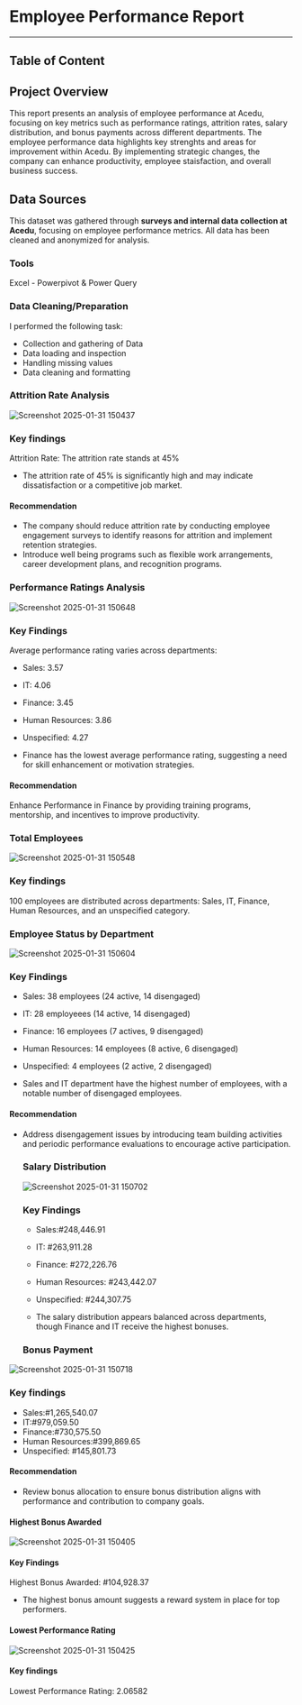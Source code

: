 # Employee Performance Report
---
## Table of Content
## Project Overview
This report presents an analysis of employee performance at Acedu, focusing on key metrics such as performance ratings, attrition rates, salary distribution, and bonus payments across different departments. 
The employee performance data highlights key strenghts and areas for improvement within Acedu. By implementing strategic changes, the company can enhance productivity, employee staisfaction, and overall business success.

## Data Sources  
This dataset was gathered through **surveys and internal data collection at Acedu**, focusing on employee performance metrics. All data has been cleaned and anonymized for analysis. 

### Tools
 Excel - Powerpivot & Power Query

 ### Data Cleaning/Preparation
 I performed the following task:
 - Collection and gathering of Data
 - Data loading and inspection
 - Handling missing values
 - Data cleaning and formatting

### Attrition Rate Analysis

![Screenshot 2025-01-31 150437](https://github.com/user-attachments/assets/072cd5ff-a6d4-4fd9-8b55-e797736fbf87)

### Key findings 
 Attrition Rate: The attrition rate stands at 45%
 - The attrition rate of 45% is significantly high and may indicate dissatisfaction or a competitive job market.
   
#### Recommendation 
- The company should reduce attrition rate by conducting employee engagement surveys to identify reasons for attrition and implement retention strategies.
- Introduce well being programs such as flexible work arrangements, career development plans, and recognition programs.
   

### Performance Ratings Analysis

![Screenshot 2025-01-31 150648](https://github.com/user-attachments/assets/c4137578-dd58-4906-ada4-be52e7b02164)

### Key Findings
 Average performance rating varies across departments:
 - Sales: 3.57
 - IT: 4.06
 - Finance: 3.45
 - Human Resources: 3.86
 - Unspecified: 4.27

- Finance has the lowest average performance rating, suggesting a need for skill enhancement or motivation strategies.

#### Recommendation
Enhance Performance in Finance by providing training programs, mentorship, and incentives to improve productivity.



   ### Total Employees

   ![Screenshot 2025-01-31 150548](https://github.com/user-attachments/assets/307a6263-0bbf-4d99-a62b-179792aced39)

### Key findings
 100 employees are distributed across departments: Sales, IT, Finance, Human Resources, and an unspecified category.




### Employee Status by Department

![Screenshot 2025-01-31 150604](https://github.com/user-attachments/assets/58e5d80b-ab66-4164-b87e-e8fb72bb8bf4)

### Key Findings
- Sales: 38 employees (24 active, 14 disengaged)
- IT: 28 employeees (14 active, 14 disengaged)
- Finance: 16 employees (7 actives, 9 disengaged)
- Human Resources: 14 employees (8 active, 6 disengaged)
- Unspecified: 4 employees (2 active, 2 disengaged)

- Sales and IT department have the highest number of employees, with a notable number of disengaged employees.

#### Recommendation

- Address disengagement issues by introducing team building activities and periodic performance evaluations to encourage active participation.

  
   ### Salary Distribution

  ![Screenshot 2025-01-31 150702](https://github.com/user-attachments/assets/602636f5-4867-4c46-99d9-acb5ac633fa3)


  ### Key Findings
  - Sales:#248,446.91
  - IT: #263,911.28
  - Finance: #272,226.76
  - Human Resources: #243,442.07
  - Unspecified: #244,307.75
 
  - The salary distribution appears balanced across departments, though Finance and IT receive the highest bonuses.
 

  ### Bonus Payment
  
![Screenshot 2025-01-31 150718](https://github.com/user-attachments/assets/11721cd3-18b2-46ed-8373-4ad433d24149)

### Key findings
- Sales:#1,265,540.07
- IT:#979,059.50
- Finance:#730,575.50
- Human Resources:#399,869.65
- Unspecified: #145,801.73

#### Recommendation 

- Review bonus allocation to ensure bonus distribution aligns with performance and contribution to company goals.


  
#### Highest Bonus Awarded

![Screenshot 2025-01-31 150405](https://github.com/user-attachments/assets/ddbfbc07-2c66-4ca2-a171-7a832c50c300)

#### Key Findings 
Highest Bonus Awarded: #104,928.37

- The highest bonus amount suggests a reward system in place for top performers.

#### Lowest Performance Rating 

![Screenshot 2025-01-31 150425](https://github.com/user-attachments/assets/e40f9309-d6e4-4a30-bc3b-6319dbaa67e5)

#### Key findings 
Lowest Performance Rating: 2.06582



